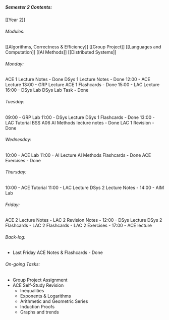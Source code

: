 ##### Semester 2 Contents:
 [[Year 2]]
###### Modules:
 [[Algorithms, Correctness & Efficiency]]
 [[Group Project]]
 [[Languages and Computation]]
 [[AI Methods]]
 [[Distributed Systems]]

###### Monday:
ACE 1 Lecture Notes - Done
DSys 1 Lecture Notes - Done
12:00 - ACE Lecture 
13:00 - GRP Lecture
ACE 1 Flashcards - Done
15:00 - LAC Lecture
16:00 - DSys Lab 
DSys Lab Task - Done
###### Tuesday:
09:00 - GRP Lab
11:00 - DSys Lecture
DSys 1 Flashcards - Done
13:00 - LAC Tutorial BSS A06
AI Methods lecture notes - Done
LAC 1 Revision - Done
###### Wednesday:
10:00 - ACE Lab
11:00 - AI Lecture
AI Methods Flashcards - Done
ACE Exercises - Done
###### Thursday:
10:00 - ACE Tutorial
11:00 - LAC Lecture
DSys 2 Lecture Notes - 
14:00 - AIM Lab
###### Friday:
ACE 2 Lecture Notes -
LAC 2 Revision Notes -
12:00 - DSys Lecture
DSys 2 Flashcards - 
LAC 2 Flashcards -
LAC 2 Exercises -
17:00 - ACE lecture


###### Back-log:
- Last Friday ACE Notes & Flashcards - Done
###### On-going Tasks:
- Group Project Assignment
- ACE Self-Study Revision
	- Inequalities
	- Exponents & Logarithms
	- Arithmetic and Geometric Series
	- Induction Proofs
	- Graphs and trends